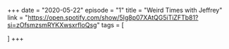 +++
date = "2020-05-22"
episode = "1"
title = "Weird Times with Jeffrey"
link = "https://open.spotify.com/show/5Ig8p07XAtQG5iTiZFTb81?si=zOfsmzsmRYKXwsxrfloQsg"
tags = [

]
+++

